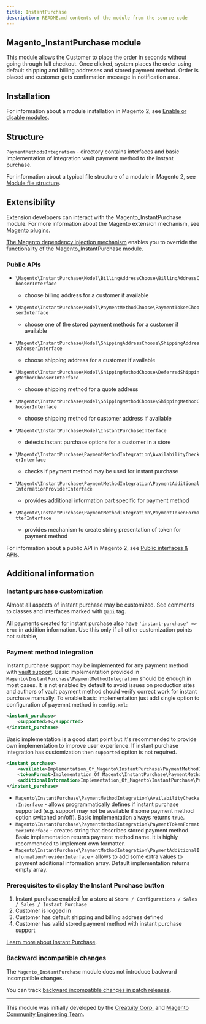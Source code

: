 ```yaml
---
title: InstantPurchase
description: README.md contents of the module from the source code
---
```


## Magento_InstantPurchase module

This module allows the Customer to place the order in seconds without going through full checkout. Once clicked, system places the order using default shipping and billing addresses and stored payment method. Order is placed and customer gets confirmation message in notification area.

## Installation

For information about a module installation in Magento 2, see [Enable or disable modules](https://experienceleague.adobe.com/docs/commerce-operations/installation-guide/tutorials/manage-modules.html).

## Structure

`PaymentMethodsIntegration` - directory contains interfaces and basic implementation of integration vault payment method to the instant purchase.

For information about a typical file structure of a module in Magento 2, see [Module file structure](https://developer.adobe.com/commerce/php/development/build/component-file-structure/#module-file-structure).

## Extensibility

Extension developers can interact with the Magento_InstantPurchase module. For more information about the Magento extension mechanism, see [Magento plugins](https://developer.adobe.com/commerce/php/development/components/plugins/).

[The Magento dependency injection mechanism](https://developer.adobe.com/commerce/php/development/components/dependency-injection/) enables you to override the functionality of the Magento_InstantPurchase module.

### Public APIs

- `\Magento\InstantPurchase\Model\BillingAddressChoose\BillingAddressChooserInterface`
    - choose billing address for a customer if available

- `\Magento\InstantPurchase\Model\PaymentMethodChoose\PaymentTokenChooserInterface`
    - choose one of the stored payment methods for a customer if available

- `\Magento\InstantPurchase\Model\ShippingAddressChoose\ShippingAddressChooserInterface`
    - choose shipping address for a customer if available

- `\Magento\InstantPurchase\Model\ShippingMethodChoose\DeferredShippingMethodChooserInterface`
    - choose shipping method for a quote address

- `\Magento\InstantPurchase\Model\ShippingMethodChoose\ShippingMethodChooserInterface`
    - choose shipping method for customer address if available

- `\Magento\InstantPurchase\Model\InstantPurchaseInterface`
    - detects instant purchase options for a customer in a store

- `\Magento\InstantPurchase\PaymentMethodIntegration\AvailabilityCheckerInterface`
    - checks if payment method may be used for instant purchase

- `\Magento\InstantPurchase\PaymentMethodIntegration\PaymentAdditionalInformationProviderInterface`
    - provides additional information part specific for payment method

- `\Magento\InstantPurchase\PaymentMethodIntegration\PaymentTokenFormatterInterface`
    - provides mechanism to create string presentation of token for payment method

For information about a public API in Magento 2, see [Public interfaces & APIs](https://developer.adobe.com/commerce/php/development/components/api-concepts/).

## Additional information

### Instant purchase customization

Almost all aspects of instant purchase may be customized. See comments to classes and interfaces marked with `@api` tag.

All payments created for instant purchase also have `'instant-purchase' => true` in addition information. Use this only if all other customization points not suitable,

### Payment method integration

Instant purchase support may be implemented for any payment method with [vault support](https://developer.adobe.com/commerce/php/development/payments-integrations/vault/).
Basic implementation provided in `Magento\InstantPurchase\PaymentMethodIntegration` should be enough in most cases. It is not enabled by default to avoid issues on production sites and authors of vault payment method should verify correct work for instant purchase manually.
To enable basic implementation just add single option to configuration of payemnt method in `config.xml`:

```xml
<instant_purchase>
    <supported>1</supported>
</instant_purchase>
```

Basic implementation is a good start point but it's recommended to provide own implementation to improve user experience. If instant purchase integration has customization then `supported` option is not required.

```xml
<instant_purchase>
    <available>Implementation_Of_Magento\InstantPurchase\PaymentMethodIntegration\AvailabilityCheckerInterface</available>
    <tokenFormat>Implementation_Of_Magento\InstantPurchase\PaymentMethodIntegration\PaymentTokenFormatterInterface</tokenFormat>
    <additionalInformation>Implementation_Of_Magento\InstantPurchase\PaymentMethodIntegration\PaymentAdditionalInformationProviderInterface</additionalInformation>
</instant_purchase>
```

- `Magento\InstantPurchase\PaymentMethodIntegration\AvailabilityCheckerInterface` - allows programmatically defines if instant purchase supported (e.g. support may not be available if some payment method option switched on/off). Basic implementation always returns `true`.
- `Magento\InstantPurchase\PaymentMethodIntegration\PaymentTokenFormatterInterface` - creates string that describes stored payment method. Basic implementation returns payment method name. It is highly recommended to implement own formatter.
- `Magento\InstantPurchase\PaymentMethodIntegration\PaymentAdditionalInformationProviderInterface` - allows to add some extra values to payment additional information array. Default implementation returns empty array.

### Prerequisites to display the Instant Purchase button

1. Instant purchase enabled for a store at `Store / Configurations / Sales / Sales / Instant Purchase`
2. Customer is logged in
3. Customer has default shipping and billing address defined
4. Customer has valid stored payment method with instant purchase support

[Learn more about Instant Purchase](https://docs.magento.com/user-guide/sales/checkout-instant-purchase.html).

### Backward incompatible changes

The `Magento_InstantPurchase` module does not introduce backward incompatible changes.

You can track [backward incompatible changes in patch releases](https://developer.adobe.com/commerce/php/development/backward-incompatible-changes/highlights/reference.html).

***

This module was initially developed by the [Creatuity Corp.](https://creatuity.com/) and [Magento Community Engineering Team](mailto:engcom@magento.com).
